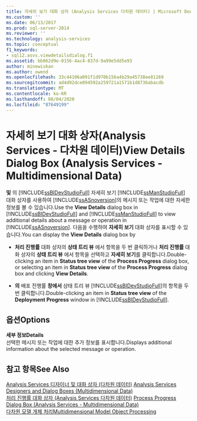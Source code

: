 ```yaml
---
title: 자세히 보기 대화 상자 (Analysis Services 다차원 데이터) | Microsoft Docs
ms.custom: ''
ms.date: 06/13/2017
ms.prod: sql-server-2014
ms.reviewer: ''
ms.technology: analysis-services
ms.topic: conceptual
f1_keywords:
- sql12.asvs.viewdetailsdialog.f1
ms.assetid: bb062d9e-0156-4ac4-837d-9a99e5dd5e93
author: minewiskan
ms.author: owend
ms.openlocfilehash: 33c44106a091f1d970b156a4b29a45738ee81169
ms.sourcegitcommit: ad4d92dce894592a259721a1571b1d8736abacdb
ms.translationtype: MT
ms.contentlocale: ko-KR
ms.lasthandoff: 08/04/2020
ms.locfileid: "87649199"
---
```

# <a name="view-details-dialog-box-analysis-services---multidimensional-data"></a><span data-ttu-id="69d62-102">자세히 보기 대화 상자(Analysis Services - 다차원 데이터)</span><span class="sxs-lookup"><span data-stu-id="69d62-102">View Details Dialog Box (Analysis Services - Multidimensional Data)</span></span>
  <span data-ttu-id="69d62-103">**및** 의 [!INCLUDE[ssBIDevStudioFull](../includes/ssbidevstudiofull-md.md)] 자세히 보기 [!INCLUDE[ssManStudioFull](../includes/ssmanstudiofull-md.md)] 대화 상자를 사용하여 [!INCLUDE[ssASnoversion](../includes/ssasnoversion-md.md)]의 메시지 또는 작업에 대한 자세한 정보를 볼 수 있습니다.</span><span class="sxs-lookup"><span data-stu-id="69d62-103">Use the **View Details** dialog box in [!INCLUDE[ssBIDevStudioFull](../includes/ssbidevstudiofull-md.md)] and [!INCLUDE[ssManStudioFull](../includes/ssmanstudiofull-md.md)] to view additional details about a message or operation in [!INCLUDE[ssASnoversion](../includes/ssasnoversion-md.md)].</span></span> <span data-ttu-id="69d62-104">다음을 수행하여 **자세히 보기** 대화 상자를 표시할 수 있습니다.</span><span class="sxs-lookup"><span data-stu-id="69d62-104">You can display the **View Details** dialog box by</span></span>  
  
-   <span data-ttu-id="69d62-105">**처리 진행률** 대화 상자의 **상태 트리 뷰** 에서 항목을 두 번 클릭하거나 **처리 진행률** 대화 상자의 **상태 트리 뷰** 에서 항목을 선택하고 **자세히 보기**를 클릭합니다.</span><span class="sxs-lookup"><span data-stu-id="69d62-105">Double-clicking an item in **Status tree view** of the **Process Progress** dialog box, or selecting an item in **Status tree view** of the **Process Progress** dialog box and clicking **View Details**.</span></span>  
  
-   <span data-ttu-id="69d62-106">**의** 배포 진행률 **창에서** 상태 트리 뷰 [!INCLUDE[ssBIDevStudioFull](../includes/ssbidevstudiofull-md.md)]의 항목을 두 번 클릭합니다.</span><span class="sxs-lookup"><span data-stu-id="69d62-106">Double-clicking an item in **Status tree view** of the **Deployment Progress** window in [!INCLUDE[ssBIDevStudioFull](../includes/ssbidevstudiofull-md.md)].</span></span>  
  
## <a name="options"></a><span data-ttu-id="69d62-107">옵션</span><span class="sxs-lookup"><span data-stu-id="69d62-107">Options</span></span>  
 <span data-ttu-id="69d62-108">**세부 정보**</span><span class="sxs-lookup"><span data-stu-id="69d62-108">**Details**</span></span>  
 <span data-ttu-id="69d62-109">선택한 메시지 또는 작업에 대한 추가 정보를 표시합니다.</span><span class="sxs-lookup"><span data-stu-id="69d62-109">Displays additional information about the selected message or operation.</span></span>  
  
## <a name="see-also"></a><span data-ttu-id="69d62-110">참고 항목</span><span class="sxs-lookup"><span data-stu-id="69d62-110">See Also</span></span>  
 <span data-ttu-id="69d62-111">[Analysis Services 디자이너 및 대화 상자 &#40;다차원 데이터&#41;](analysis-services-designers-and-dialog-boxes-multidimensional-data.md) </span><span class="sxs-lookup"><span data-stu-id="69d62-111">[Analysis Services Designers and Dialog Boxes &#40;Multidimensional Data&#41;](analysis-services-designers-and-dialog-boxes-multidimensional-data.md) </span></span>  
 <span data-ttu-id="69d62-112">[처리 진행률 대화 상자 &#40;Analysis Services 다차원 데이터&#41;](process-progress-dialog-box-analysis-services-multidimensional-data.md) </span><span class="sxs-lookup"><span data-stu-id="69d62-112">[Process Progress Dialog Box &#40;Analysis Services - Multidimensional Data&#41;](process-progress-dialog-box-analysis-services-multidimensional-data.md) </span></span>  
 [<span data-ttu-id="69d62-113">다차원 모델 개체 처리</span><span class="sxs-lookup"><span data-stu-id="69d62-113">Multidimensional Model Object Processing</span></span>](multidimensional-models/processing-a-multidimensional-model-analysis-services.md)  
  
  
